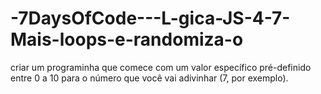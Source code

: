 # -7DaysOfCode---L-gica-JS-4-7-Mais-loops-e-randomiza-o
criar um programinha que comece com um valor específico pré-definido entre 0 a 10 para o número que você vai adivinhar (7, por exemplo).
